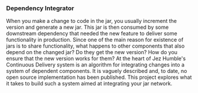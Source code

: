### Dependency Integrator

When you make a change to code in the jar, you usually increment the version and generate a new jar. This jar is then consumed by some downstream dependency that needed the new feature to deliver some functionality in production. Since one of the main reason for existence of jars is to share functionality, what happens to other components that also depend on the changed jar? Do they get the new version? How do you ensure that the new version works for them? At the heart of Jez Humble's Continuous Delivery system is an algorithm for integrating changes into a system of dependent components. It is vaguely described and, to date, no open source implementation has been published. This project explores what it takes to build such a system aimed at integrating your jar network.
